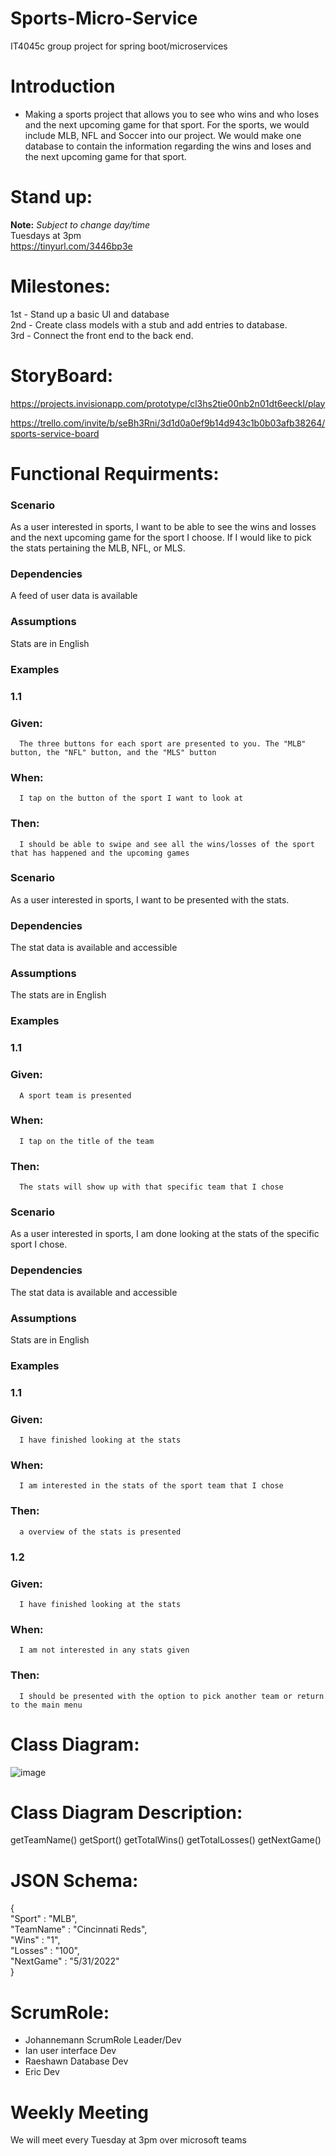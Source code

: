 # Sports-Micro-Service
IT4045c group project for spring boot/microservices

# Introduction
* Making a sports project that allows you to see who wins and who loses and the next upcoming game for that sport. For the sports, we would include MLB, NFL and Soccer into our project. We would make one database to contain the information regarding the wins and loses and the next upcoming game for that sport.


# Stand up:
**Note:** *Subject to change day/time*  
Tuesdays at 3pm  
https://tinyurl.com/3446bp3e

# Milestones:
1st - Stand up a basic UI and database  
2nd - Create class models with a stub and add entries to database.  
3rd - Connect the front end to the back end.


# StoryBoard:
https://projects.invisionapp.com/prototype/cl3hs2tie00nb2n01dt6eeckl/play

https://trello.com/invite/b/seBh3Rni/3d1d0a0ef9b14d943c1b0b03afb38264/sports-service-board


# Functional Requirments:

### Scenario
As a user interested in sports, I want to be able to see the wins and losses and the next upcoming game for the sport I choose. If I would like to pick the stats pertaining the MLB, NFL, or MLS. 
### Dependencies 
A feed of user data is available 
### Assumptions
Stats are in English 
### Examples
### 1.1
### Given: 
      The three buttons for each sport are presented to you. The "MLB" button, the "NFL" button, and the "MLS" button
### When:
      I tap on the button of the sport I want to look at
### Then:
      I should be able to swipe and see all the wins/losses of the sport that has happened and the upcoming games 

### Scenario
As a user interested in sports, I want to be presented with the stats.
### Dependencies
The stat data is available and accessible 
### Assumptions
The stats are in English 
### Examples
### 1.1
### Given:
      A sport team is presented 
### When:
      I tap on the title of the team
### Then:
      The stats will show up with that specific team that I chose

### Scenario 
As a user interested in sports, I am done looking at the stats of the specific sport I chose. 
### Dependencies 
The stat data is available and accessible 
### Assumptions
Stats are in English
### Examples
### 1.1
### Given: 
      I have finished looking at the stats
### When: 
      I am interested in the stats of the sport team that I chose
### Then: 
      a overview of the stats is presented
### 1.2
### Given: 
      I have finished looking at the stats
### When: 
      I am not interested in any stats given 
### Then: 
      I should be presented with the option to pick another team or return to the main menu







# Class Diagram:


![image](https://user-images.githubusercontent.com/18122120/169656783-695c16d8-b312-4aec-97ba-352742aa8e91.png)











# Class Diagram Description:

getTeamName()
getSport()
getTotalWins()
getTotalLosses()
getNextGame()







# JSON Schema:
{  
    "Sport" : "MLB",  
    "TeamName" : "Cincinnati Reds",  
    "Wins" : "1",  
    "Losses" : "100",  
    "NextGame" : "5/31/2022"  
}










#   ScrumRole:
* Johannemann ScrumRole Leader/Dev
* Ian user interface Dev
* Raeshawn Database Dev 
* Eric Dev

#     Weekly Meeting
We will meet every Tuesday at 3pm over microsoft teams
